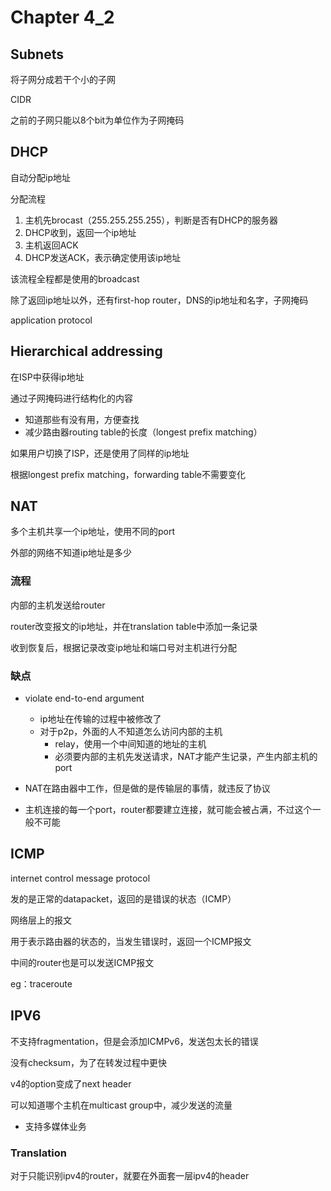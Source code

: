 # Chapter 4_2

## Subnets

将子网分成若干个小的子网

CIDR

之前的子网只能以8个bit为单位作为子网掩码

## DHCP

自动分配ip地址

分配流程

1. 主机先brocast（255.255.255.255），判断是否有DHCP的服务器
2. DHCP收到，返回一个ip地址
3. 主机返回ACK
4. DHCP发送ACK，表示确定使用该ip地址

该流程全程都是使用的broadcast

除了返回ip地址以外，还有first-hop router，DNS的ip地址和名字，子网掩码

application protocol

## Hierarchical addressing

在ISP中获得ip地址

通过子网掩码进行结构化的内容

- 知道那些有没有用，方便查找
- 减少路由器routing table的长度（longest prefix matching）

如果用户切换了ISP，还是使用了同样的ip地址

根据longest prefix matching，forwarding table不需要变化

## NAT

多个主机共享一个ip地址，使用不同的port

外部的网络不知道ip地址是多少

### 流程

内部的主机发送给router

router改变报文的ip地址，并在translation table中添加一条记录

收到恢复后，根据记录改变ip地址和端口号对主机进行分配

### 缺点

- violate end-to-end argument
  - ip地址在传输的过程中被修改了
  - 对于p2p，外面的人不知道怎么访问内部的主机
    - relay，使用一个中间知道的地址的主机
    - 必须要内部的主机先发送请求，NAT才能产生记录，产生内部主机的port

- NAT在路由器中工作，但是做的是传输层的事情，就违反了协议
- 主机连接的每一个port，router都要建立连接，就可能会被占满，不过这个一般不可能

## ICMP

internet control message protocol

发的是正常的datapacket，返回的是错误的状态（ICMP）

网络层上的报文

用于表示路由器的状态的，当发生错误时，返回一个ICMP报文

中间的router也是可以发送ICMP报文

eg：traceroute

## IPV6

不支持fragmentation，但是会添加ICMPv6，发送包太长的错误

没有checksum，为了在转发过程中更快

v4的option变成了next header

可以知道哪个主机在multicast group中，减少发送的流量

- 支持多媒体业务

### Translation 

对于只能识别ipv4的router，就要在外面套一层ipv4的header

